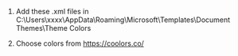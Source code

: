 1. Add these .xml files in C:\Users\xxxx\AppData\Roaming\Microsoft\Templates\Document Themes\Theme Colors

2. Choose colors from https://coolors.co/

